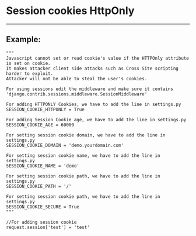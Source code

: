 # Session cookies HttpOnly
-------

## Example:


	"""
    Javascript cannot set or read cookie's value if the HTTPOnly attribute is set on cookie.
    It makes attacker client side attacks such as Cross Site scripting harder to exploit.
    Attacker will not be able to steal the user's cookies.

    For using sessions edit the middleware and make sure it contains 'django.contrib.sessions.middleware.SessionMiddleware'

    For adding HTTPONLY Cookies, we have to add the line in settings.py
    SESSION_COOKIE_HTTPONLY = True

    For adding Session Cookie age, we have to add the line in settings.py
    SESSION_COOKIE_AGE = 60000

    For setting session cookie domain, we have to add the line in settings.py
    SESSION_COOKIE_DOMAIN = 'demo.yourdomain.com'

	For setting session cookie name, we have to add the line in settings.py
	SESSION_COOKIE_NAME = 'demo'    
	
	For setting session cookie path, we have to add the line in settings.py
	SESSION_COOKIE_PATH = '/'

	For setting session cookie path, we have to add the line in settings.py
	SESSION_COOKIE_SECURE = True
	"""

	//For adding session cookie
	request.session['test'] = 'test'